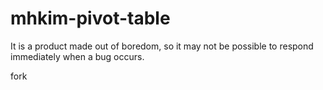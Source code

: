# mhkim-pivot-table

It is a product made out of boredom, so it may not be possible to respond immediately when a bug occurs.

fork
